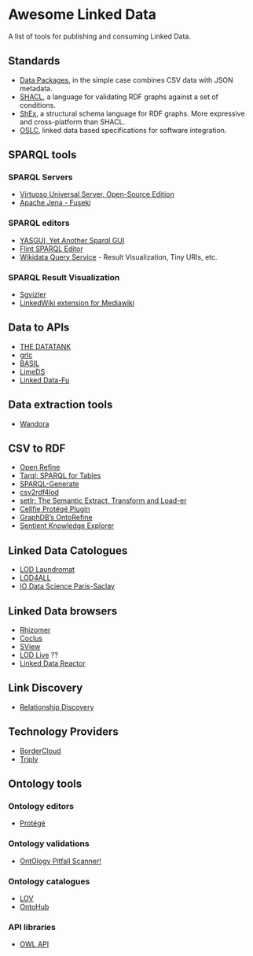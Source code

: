 # Awesome Linked Data
A list of tools for publishing and consuming Linked Data.


## Standards

* [Data Packages](http://frictionlessdata.io/data-packages/), in the simple case combines CSV data with JSON metadata.
* [SHACL](http://w3c.github.io/data-shapes/shacl/), a language for validating RDF graphs against a set of conditions.
* [ShEx](http://shex.io/), a structural schema language for RDF graphs. More expressive and cross-platform than SHACL.
* [OSLC](http://open-services.net/), linked data based specifications for software integration.

## SPARQL tools

### SPARQL Servers
* [Virtuoso Universal Server, Open-Source Edition](http://virtuoso.openlinksw.com/dataspace/doc/dav/wiki/Main/)
* [Apache Jena - Fuseki](https://jena.apache.org/documentation/serving_data/)

### SPARQL editors
* [YASGUI, Yet Another Sparql GUI](http://about.yasgui.org/)
* [Flint SPARQL Editor](http://openuplabs.tso.co.uk/demos/sparqleditor)
* [Wikidata Query Service](https://query.wikidata.org/) - Result Visualization, Tiny URIs, etc.

### SPARQL Result Visualization
* [Sgvizler](http://dev.data2000.no/sgvizler/)
* [LinkedWiki extension for Mediawiki](https://www.mediawiki.org/wiki/Extension:LinkedWiki)

## Data to APIs
* [THE DATATANK](http://thedatatank.com/)
* [grlc](http://grlc.io/) 
* [BASIL](https://github.com/the-open-university/basil)
* [LimeDS](http://limeds.be/)
* [Linked Data-Fu](https://linked-data-fu.github.io/)

## Data extraction tools
* [Wandora](http://wandora.org/www/)

## CSV to RDF
* [Open Refine](http://openrefine.org/)
* [Tarql: SPARQL for Tables](https://github.com/tarql/tarql)
* [SPARQL-Generate](http://w3id.org/sparql-generate/)
* [csv2rdf4lod](https://github.com/timrdf/csv2rdf4lod-automation)
* [setlr: The Semantic Extract, Transform and Load-er](https://github.com/tetherless-world/setlr)
* [Cellfie Protégé Plugin](https://github.com/protegeproject/cellfie-plugin)
* [GraphDB’s OntoRefine](http://ontotext.com/tabular-data-rdf-graphdb/)
* [Sentient Knowledge Explorer](http://www.io-informatics.com/products/sentient-KE.html)

## Linked Data Catologues
* [LOD Laundromat](http://lodlaundromat.org/)
* [LOD4ALL](http://lod4all.net/index.html)
* [IO Data Science Paris-Saclay](https://io.datascience-paris-saclay.fr/)

## Linked Data browsers
* [Rhizomer](http://rhizomik.net/html/rhizomer/)
* [Coclus](http://ws.nju.edu.cn/coclus/)
* [SView](http://ws.nju.edu.cn/sview/)
* [LOD Live](http://en.lodlive.it/) ??
* [Linked Data Reactor](http://research.ld-r.org/)

## Link Discovery
* [Relationship Discovery](http://www.visualdataweb.org/relfinder.php)

## Technology Providers
* [BorderCloud](http://www.bordercloud.com/)
* [Triply](http://triply.cc)


## Ontology tools

### Ontology editors 
* [Protégé](http://protege.stanford.edu/)

### Ontology validations 
* [OntOlogy Pitfall Scanner!](http://oops.linkeddata.es/)

### Ontology catalogues 
* [LOV](http://lov.okfn.org/)
* [OntoHub](https://ontohub.org/)

### API libraries 
* [OWL API](http://owlapi.sourceforge.net/)
